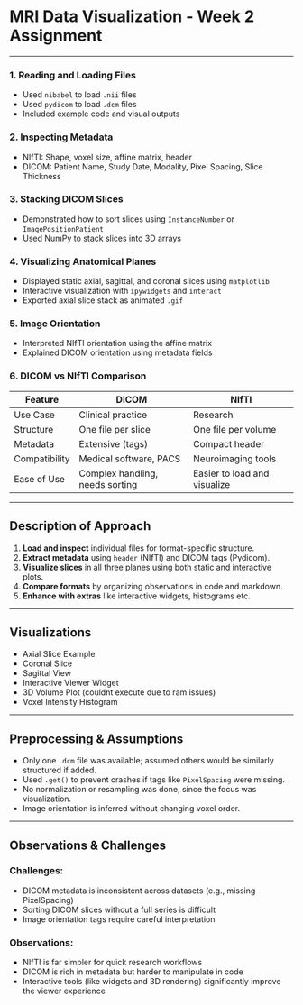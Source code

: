 # MRI Data Visualization - Week 2 Assignment
---



### 1. **Reading and Loading Files**
- Used `nibabel` to load `.nii` files
- Used `pydicom` to load `.dcm` files
- Included example code and visual outputs

### 2. **Inspecting Metadata**
- NIfTI: Shape, voxel size, affine matrix, header
- DICOM: Patient Name, Study Date, Modality, Pixel Spacing, Slice Thickness

### 3. **Stacking DICOM Slices**
- Demonstrated how to sort slices using `InstanceNumber` or `ImagePositionPatient`
- Used NumPy to stack slices into 3D arrays

### 4. **Visualizing Anatomical Planes**
- Displayed static axial, sagittal, and coronal slices using `matplotlib`
- Interactive visualization with `ipywidgets` and `interact`
- Exported axial slice stack as animated `.gif`

### 5. **Image Orientation**
- Interpreted NIfTI orientation using the affine matrix
- Explained DICOM orientation using metadata fields

### 6. **DICOM vs NIfTI Comparison**
| Feature       | DICOM                          | NIfTI                          |
|---------------|--------------------------------|--------------------------------|
| Use Case      | Clinical practice              | Research                       |
| Structure     | One file per slice             | One file per volume            |
| Metadata      | Extensive (tags)               | Compact header                 |
| Compatibility | Medical software, PACS         | Neuroimaging tools             |
| Ease of Use   | Complex handling, needs sorting| Easier to load and visualize   |

---

## Description of Approach

1. **Load and inspect** individual files for format-specific structure.
2. **Extract metadata** using `header` (NIfTI) and DICOM tags (Pydicom).
3. **Visualize slices** in all three planes using both static and interactive plots.
4. **Compare formats** by organizing observations in code and markdown.
5. **Enhance with extras** like interactive widgets, histograms etc.

---

## Visualizations



- Axial Slice Example
- Coronal Slice
- Sagittal View
- Interactive Viewer Widget
- 3D Volume Plot (couldnt execute due to ram issues)
- Voxel Intensity Histogram
  

---

## Preprocessing & Assumptions

- Only one `.dcm` file was available; assumed others would be similarly structured if added.
- Used `.get()` to prevent crashes if tags like `PixelSpacing` were missing.
- No normalization or resampling was done, since the focus was visualization.
- Image orientation is inferred without changing voxel order.

---

## Observations & Challenges

### Challenges:
- DICOM metadata is inconsistent across datasets (e.g., missing PixelSpacing)
- Sorting DICOM slices without a full series is difficult
- Image orientation tags require careful interpretation

### Observations:
- NIfTI is far simpler for quick research workflows
- DICOM is rich in metadata but harder to manipulate in code
- Interactive tools (like widgets and 3D rendering) significantly improve the viewer experience



